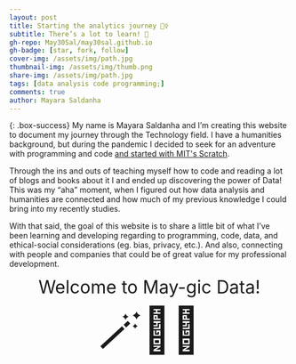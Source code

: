 ```yaml
---
layout: post
title: Starting the analytics journey 🚶‍♀️
subtitle: There’s a lot to learn! 🌟
gh-repo: May30Sal/may30sal.github.io
gh-badge: [star, fork, follow]
cover-img: /assets/img/path.jpg
thumbnail-img: /assets/img/thumb.png
share-img: /assets/img/path.jpg
tags: [data analysis code programming;]
comments: true
author: Mayara Saldanha
---
```


{: .box-success}
My name is Mayara Saldanha and I’m creating this website to document my journey through the Technology field.  I have a humanities background, but during the pandemic I decided to seek for an adventure with programming and code [and started with MIT's Scratch](https://scratch.mit.edu/).

Through the ins and outs of teaching myself how to code and reading a lot of blogs and books about it I and ended up discovering the power of Data! This was my “aha” moment, when I figured out how data analysis and humanities are connected and how much of my previous knowledge I could bring into my recently studies.

With that said, the goal of this website is to share a little bit of what I’ve been learning and developing regarding to programming, code, data, and ethical-social considerations (eg. bias, privacy, etc.). And also, connecting with people and companies that could be of great value for my professional development.

<div style="font-size:2rem;width:100%;text-align:center;">
    Welcome to May-gic Data!
</div>

<div style="font-size:5rem;width:100%;text-align:center;">🪄🎩🐰</div>



